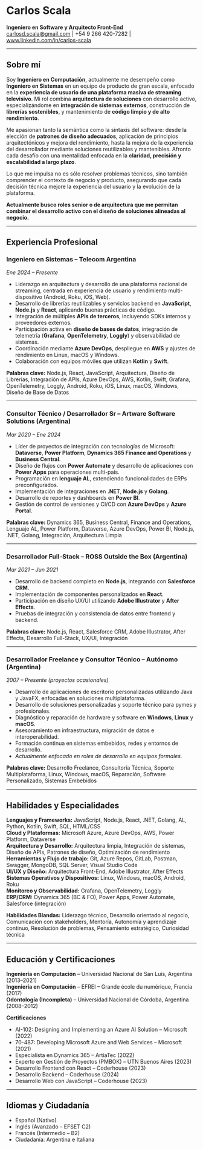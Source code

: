 # Carlos Scala

**Ingeniero en Software y Arquitecto Front-End**  
carlosd.scala@gmail.com | +54 9 266 420-7282 | www.linkedin.com/in/carlos-scala

---

## Sobre mí

Soy **Ingeniero en Computación**, actualmente me desempeño como **Ingeniero en Sistemas** en un equipo de producto de gran escala, enfocado en la **experiencia de usuario de una plataforma masiva de streaming televisivo**. Mi rol combina **arquitectura de soluciones** con desarrollo activo, especializándome en **integración de sistemas externos**, construcción de **librerías sostenibles**, y mantenimiento de **código limpio y de alto rendimiento**.

Me apasionan tanto la semántica como la sintaxis del software: desde la elección de **patrones de diseño adecuados**, aplicación de principios arquitectónicos y mejora del rendimiento, hasta la mejora de la experiencia del desarrollador mediante soluciones reutilizables y mantenibles. Afronto cada desafío con una mentalidad enfocada en la **claridad, precisión y escalabilidad a largo plazo**.

Lo que me impulsa no es sólo resolver problemas técnicos, sino también comprender el contexto de negocio y producto, asegurando que cada decisión técnica mejore la experiencia del usuario y la evolución de la plataforma.

**Actualmente busco roles senior o de arquitectura que me permitan combinar el desarrollo activo con el diseño de soluciones alineadas al negocio.**

---

## Experiencia Profesional

### Ingeniero en Sistemas – Telecom Argentina  
*Ene 2024 – Presente*  
- Liderazgo en arquitectura y desarrollo de una plataforma nacional de streaming, centrada en experiencia de usuario y rendimiento multi-dispositivo (Android, Roku, iOS, Web).  
- Desarrollo de librerías reutilizables y servicios backend en **JavaScript**, **Node.js** y **React**, aplicando buenas prácticas de código.  
- Integración de múltiples **APIs de terceros**, incluyendo SDKs internos y proveedores externos.  
- Participación activa en **diseño de bases de datos**, integración de telemetría (**Grafana**, **OpenTelemetry**, **Loggly**) y observabilidad de sistemas.  
- Coordinación mediante **Azure DevOps**, despliegue en **AWS** y ajustes de rendimiento en Linux, macOS y Windows.  
- Colaboración con equipos móviles que utilizan **Kotlin** y **Swift**.

**Palabras clave:** Node.js, React, JavaScript, Arquitectura, Diseño de Librerías, Integración de APIs, Azure DevOps, AWS, Kotlin, Swift, Grafana, OpenTelemetry, Loggly, Android, Roku, iOS, Linux, macOS, Windows, Diseño de Base de Datos

---

### Consultor Técnico / Desarrollador Sr – Artware Software Solutions (Argentina)  
*Mar 2020 – Ene 2024*  
- Líder de proyectos de integración con tecnologías de Microsoft: **Dataverse**, **Power Platform**, **Dynamics 365 Finance and Operations** y **Business Central**.  
- Diseño de flujos con **Power Automate** y desarrollo de aplicaciones con **Power Apps** para operaciones multi-país.  
- Programación en **lenguaje AL**, extendiendo funcionalidades de ERPs preconfigurados.  
- Implementación de integraciones en **.NET**, **Node.js** y **Golang**.  
- Desarrollo de reportes y dashboards en **Power BI**.  
- Gestión de control de versiones y CI/CD con **Azure DevOps** y **Azure Portal**.

**Palabras clave:** Dynamics 365, Business Central, Finance and Operations, Lenguaje AL, Power Platform, Dataverse, Azure DevOps, Power BI, Node.js, .NET, Golang, Integración, Arquitectura Limpia

---

### Desarrollador Full-Stack – ROSS Outside the Box (Argentina)  
*Mar 2021 – Jun 2021*  
- Desarrollo de backend completo en **Node.js**, integrando con **Salesforce CRM**.  
- Implementación de componentes personalizados en **React**.  
- Participación en diseño UX/UI utilizando **Adobe Illustrator** y **After Effects**.  
- Pruebas de integración y consistencia de datos entre frontend y backend.

**Palabras clave:** Node.js, React, Salesforce CRM, Adobe Illustrator, After Effects, Desarrollo Full-Stack, UX/UI, Integración

---

### Desarrollador Freelance y Consultor Técnico – Autónomo (Argentina)  
*2007 – Presente (proyectos ocasionales)*  
- Desarrollo de aplicaciones de escritorio personalizadas utilizando Java y JavaFX, enfocadas en soluciones multiplataforma.
- Desarrollo de soluciones personalizadas y soporte técnico para pymes y profesionales.  
- Diagnóstico y reparación de hardware y software en **Windows**, **Linux** y **macOS**.  
- Asesoramiento en infraestructura, migración de datos e interoperabilidad.  
- Formación continua en sistemas embebidos, redes y entornos de desarrollo.  
- *Actualmente enfocado en roles de desarrollo en equipos formales.*

**Palabras clave:** Desarrollo Freelance, Consultoría Técnica, Soporte Multiplataforma, Linux, Windows, macOS, Reparación, Software Personalizado, Sistemas Embebidos

---

## Habilidades y Especialidades

**Lenguajes y Frameworks:** JavaScript, Node.js, React, .NET, Golang, AL, Python, Kotlin, Swift, SQL, HTML/CSS  
**Cloud y Plataformas:** Microsoft Azure, Azure DevOps, AWS, Power Platform, Dataverse  
**Arquitectura y Desarrollo:** Arquitectura limpia, Integración de sistemas, Diseño de APIs, Patrones de diseño, Optimización de rendimiento  
**Herramientas y Flujo de trabajo:** Git, Azure Repos, GitLab, Postman, Swagger, MongoDB, SQL Server, Visual Studio Code  
**UI/UX y Diseño:** Arquitectura Front-End, Adobe Illustrator, After Effects  
**Sistemas Operativos y Dispositivos:** Linux, Windows, macOS, Android, Roku  
**Monitoreo y Observabilidad:** Grafana, OpenTelemetry, Loggly  
**ERP/CRM:** Dynamics 365 (BC & FO), Power Apps, Power Automate, Salesforce (integración)

**Habilidades Blandas:** Liderazgo técnico, Desarrollo orientado al negocio, Comunicación con stakeholders, Mentoría, Autonomía y aprendizaje continuo, Resolución de problemas, Pensamiento estratégico, Curiosidad técnica

---

## Educación y Certificaciones

**Ingeniería en Computación** – Universidad Nacional de San Luis, Argentina (2013–2021)  
**Ingeniería en Computación** – EFREI – Grande école du numérique, Francia (2017)  
**Odontología (Incompleta)** – Universidad Nacional de Córdoba, Argentina (2008–2012)

**Certificaciones**  
- AI-102: Designing and Implementing an Azure AI Solution – Microsoft (2022)  
- 70-487: Developing Microsoft Azure and Web Services – Microsoft (2021)  
- Especialista en Dynamics 365 – ArtiaTec (2022)  
- Experto en Gestión de Proyectos (PMBOK) – UTN Buenos Aires (2023)  
- Desarrollo Frontend con React – Coderhouse (2023)  
- Desarrollo Backend – Coderhouse (2024)  
- Desarrollo Web con JavaScript – Coderhouse (2023)

---

## Idiomas y Ciudadanía

- Español (Nativo)  
- Inglés (Avanzado – EFSET C2)  
- Francés (Intermedio – B2)  
- Ciudadanía: Argentina e Italiana
